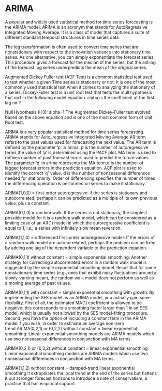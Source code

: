 # ARIMA

A popular and widely used statistical method for time series forecasting is the ARIMA model. ARIMA is an acronym that stands for AutoRegressive Integrated Moving Average. It is a class of model that captures a suite of different standard temporal structures in time series data.

The log transformation is often used to convert time series that are nonstationary with respect to the innovation variance into stationary time series.
As one alternative, you can simply exponentiate the forecast series. This procedure gives a forecast for the median of the series, but the antilog of the forecast log series underpredicts the mean of the original series. 

Augmented Dickey Fuller test (ADF Test) is a common statistical test used to test whether a given Time series is stationary or not. It is one of the most commonly used statistical test when it comes to analyzing the stationary of a series. 
Dickey-Fuller test is a unit root test that tests the mull hypothesis that α=1 in the following model equation. alpha is the coefficient of the first lag on Y.

Null Hypothesis (H0): alpha=1
The Augmented Dickey-Fuller test evolved based on the above equation and is one of the most common form of Unit Root test.

ARIMA is a very popular statistical method for time series forecasting.
ARIMA stands for Auto_regressive Integrated Moving Average
AR term refers to the past values used for forecasting the next value. 
The AR term is defined by the parameter ‘p’ in arima.
p is the number of autoregressive terms,the value of ‘p’ is determined using the PACF plot.
MA term is used to defines number of past forecast errors used to predict the future values. 
The parameter ‘q’ in arima represents the MA term,q is the number of lagged forecast errors in the prediction equation.
ACF plot is used to identify the correct ‘q’ value.
d is the number of nonseasonal differences needed for stationarity.
Order of differencing  specifies the number of times the differencing operation is performed on series to make it stationary. 

ARIMA(1,0,0) = first-order autoregressive: if the series is stationary and autocorrelated, perhaps it can be predicted as a multiple of its own previous value, plus a constant.

ARIMA(0,1,0) = random walk:  If the series is not stationary, the simplest possible model for it is a random walk model, which can be considered as a limiting case of an AR(1) model in which the autoregressive coefficient is equal to 1, i.e., a series with infinitely slow mean reversion. 

ARIMA(1,1,0) = differenced first-order autoregressive model: If the errors of a random walk model are autocorrelated, perhaps the problem can be fixed by adding one lag of the dependent variable to the prediction equation.

ARIMA(0,1,1) without constant = simple exponential smoothing: Another strategy for correcting autocorrelated errors in a random walk model is suggested by the simple exponential smoothing model. Recall that for some nonstationary time series (e.g., ones that exhibit noisy fluctuations around a slowly-varying mean), the random walk model does not perform 
as well as a moving average of past values.

ARIMA(0,1,1) with constant = simple exponential smoothing with growth: By implementing the SES model as an ARIMA model, you actually gain some flexibility. First of all, the estimated MA(1) coefficient is allowed to be negative: this corresponds to a smoothing factor larger than 1 in an SES model, which is usually not allowed by the SES model-fitting procedure. Second, you have the option of including a constant term in the ARIMA model if you wish, in order to estimate an average non-zero trend.ARIMA(0,2,1) or (0,2,2) without constant = linear exponential smoothing: Linear exponential smoothing models are ARIMA models which use two nonseasonal differences in conjunction with MA terms. 

ARIMA(0,2,1) or (0,2,2) without constant = linear exponential smoothing: Linear exponential smoothing models are ARIMA models which use two nonseasonal differences in conjunction with MA terms. 

ARIMA(1,1,2) without constant = damped-trend linear exponential smoothing:It extrapolates the local trend at the end of the series but flattens it out at longer forecast horizons to introduce a note of conservatism, a practice that has empirical support. 

